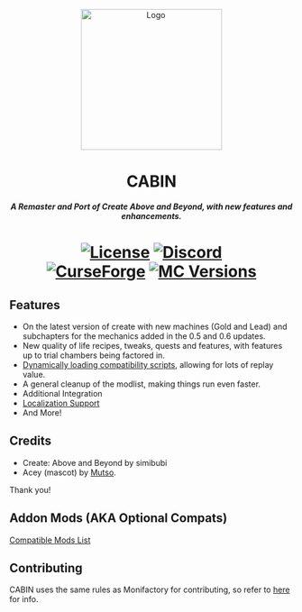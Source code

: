 <p align="center"><img src="https://github.com/user-attachments/assets/42fca8f5-2477-4a93-bcb9-28c9a66807e1" height="250" alt="Logo"></p>
<h1 align="center">CABIN</h1>
<p align="center"><b><i>A Remaster and Port of Create Above and Beyond, with new features and enhancements.</i></b></p>
<h1 align="center">
    <a href="https://github.com/ThePansmith/CABIN/blob/1.20.1/LICENSE.md"><img src="https://img.shields.io/github/license/Nomi-CEu/Nomi-CEu?style=for-the-badge&logo=github" alt="License"></a>
    <a href="https://discord.gg/pansmith"><img src="https://img.shields.io/discord/927050775073534012?style=for-the-badge&logo=discord&color=5865F2&labelColor=grey&label=+" alt="Discord"></a>
    <br>
    <a href="https://www.curseforge.com/minecraft/modpacks/CABIN"><img src="https://cf.way2muchnoise.eu/CABIN.svg?badge_style=for_the_badge" alt="CurseForge"></a>
    <a href="https://www.curseforge.com/minecraft/modpacks/CABIN"><img src="https://cf.way2muchnoise.eu/versions/For%20MC_CABIN_all.svg?badge_style=for_the_badge" alt="MC Versions"></a>
</h1>

## Features
 - On the latest version of create with new machines (Gold and Lead) and subchapters for the mechanics added in the 0.5 and 0.6 updates.
 - New quality of life recipes, tweaks, quests and features, with features up to trial chambers being factored in.
 - [Dynamically loading compatibility scripts](https://github.com/ThePansmith/CABIN/blob/1.20.1/kubejs/server_scripts/server_compatability/_compatability_readme.md), allowing for lots of replay value.
 - A general cleanup of the modlist, making things run even faster.
 - Additional Integration
 - [Localization Support](https://hosted.weblate.org/projects/cabin/)
 - And More!

## Credits
- Create: Above and Beyond by simibubi
- Acey (mascot) by [Mutso](https://bsky.app/profile/did:plc:pgazjc76vpn6mr7rldk56ugq).

Thank you!

## Addon Mods (AKA Optional Compats)
[Compatible Mods List](https://github.com/ThePansmith/CABIN/blob/1.20.1/mods/compat.md)



## Contributing

CABIN uses the same rules as Monifactory for contributing, so refer to [here](https://github.com/ThePansmith/Monifactory/blob/main/CONTRIBUTING.md) for info.
